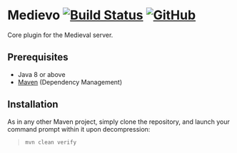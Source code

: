 # Medievo [![Build Status](https://travis-ci.com/ElMedievo/Medievo.svg?branch=master)](https://travis-ci.com/ElMedievo/Medievo) [![GitHub](https://img.shields.io/github/license/ElMedievo/Medievo.svg)](https://github.com/ElMedievo/Medievo/blob/master/LICENSE.md)
Core plugin for the Medieval server.

## Prerequisites
* Java 8 or above
* [Maven](http://maven.apache.org/) (Dependency Management)

## Installation
As in any other Maven project, simply clone the repository, and launch your command prompt within it upon decompression:

  > `mvn clean verify`

